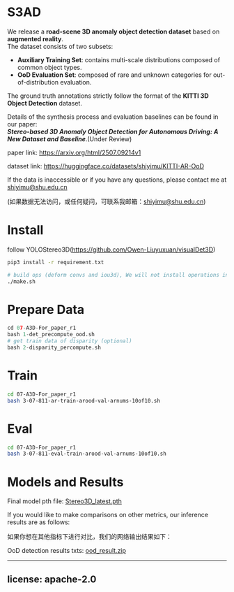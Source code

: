 # S3AD

We release a **road-scene 3D anomaly object detection dataset** based on **augmented reality**.  
The dataset consists of two subsets:

- **Auxiliary Training Set**: contains multi-scale distributions composed of common object types.
- **OoD Evaluation Set**: composed of rare and unknown categories for out-of-distribution evaluation.

The ground truth annotations strictly follow the format of the **KITTI 3D Object Detection** dataset.

Details of the synthesis process and evaluation baselines can be found in our paper:  
**_Stereo-based 3D Anomaly Object Detection for Autonomous Driving: A New Dataset and Baseline_**.(Under Review)

paper link: https://arxiv.org/html/2507.09214v1 

dataset link: https://huggingface.co/datasets/shiyimu/KITTI-AR-OoD


If the data is inaccessible or if you have any questions, please contact me at shiyimu@shu.edu.cn

(如果数据无法访问，或任何疑问，可联系我邮箱：shiyimu@shu.edu.cn)

# Install 

follow YOLOStereo3D(https://github.com/Owen-Liuyuxuan/visualDet3D)
```bash
pip3 install -r requirement.txt

# build ops (deform convs and iou3d), We will not install operations into the system environment
./make.sh
```

# Prepare Data 
```python
cd 07-A3D-For_paper_r1 
bash 1-det_precompute_ood.sh
# get train data of disparity (optional)
bash 2-disparity_percompute.sh
```
# Train
```bash
cd 07-A3D-For_paper_r1 
bash 3-07-811-ar-train-arood-val-arnums-10of10.sh
```
# Eval 
```bash
cd 07-A3D-For_paper_r1 
bash 3-07-811-eval-train-arood-val-arnums-10of10.sh
```

# Models and Results


Final model pth file: [Stereo3D_latest.pth](https://drive.google.com/file/d/11uyOnzvjhsy0nB2NfdC-Q51kADNV1S6-/view?usp=drive_link)



If you would like to make comparisons on other metrics, our inference results are as follows:

如果你想在其他指标下进行对比，我们的网络输出结果如下：

OoD detection results txts: [ood_result.zip](https://drive.google.com/file/d/1ty_yqcFF7oE7erAhWtrEIp6IMB2ZOlYB/view?usp=drive_link)


---
license: apache-2.0
---





